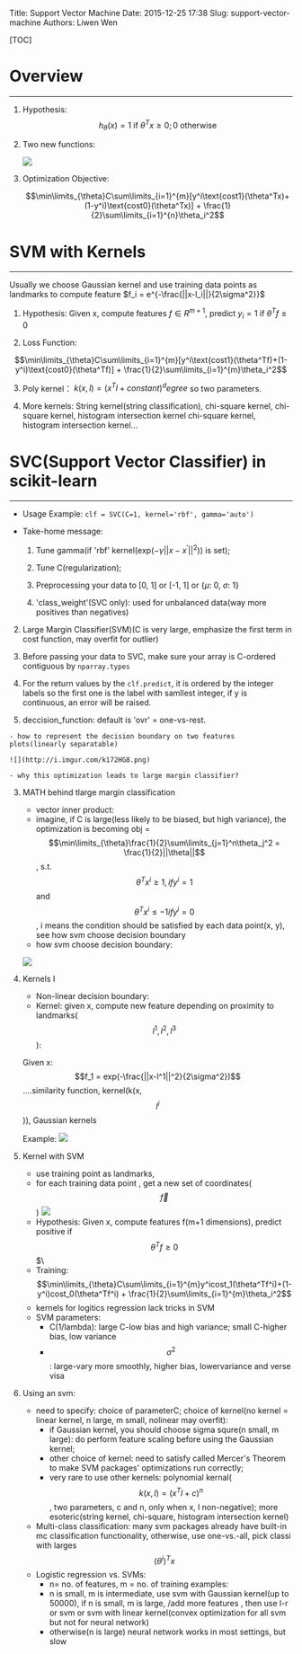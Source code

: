 Title: Support Vector Machine
Date: 2015-12-25 17:38
Slug: support-vector-machine
Authors: Liwen Wen

[TOC]

# Overview
- - -

1. Hypothesis: 
    $$h_\theta(x) = 1 \text{ if } \theta^Tx\geq 0; 0 \text{ otherwise}$$

2. Two new functions:
   
   ![](http://i.imgur.com/zT5H5pv.png)

1. Optimization Objective:

    $$\min\limits_{\theta}C\sum\limits_{i=1}^{m}[y^i\text{cost1}(\theta^Tx)+(1-y^i)\text{cost0}(\theta^Tx)] + \frac{1}{2}\sum\limits_{i=1}^{n}\theta_i^2$$

# SVM with Kernels
- - -

Usually we choose Gaussian kernel and use training data points as landmarks to compute feature $f_i = e^{-\frac{||x-l_i||}{2\sigma^2}}$
1. Hypothesis: Given x, compute features $f \in R^{m+1}$, predict $y_i=1$ if $\theta^Tf \geq0$

2. Loss Function: 

  $$\min\limits_{\theta}C\sum\limits_{i=1}^{m}[y^i\text{cost1}(\theta^Tf)+(1-y^i)\text{cost0}(\theta^Tf)] + \frac{1}{2}\sum\limits_{i=1}^{m}\theta_i^2$$

3. Poly kernel： $k(x, l) = (x^Tl+constant)^degree$ so two parameters.

4. More kernels: String kernel(string classification), chi-square kernel, chi-square kernel, histogram intersection kernel chi-square kernel, histogram intersection kernel...

# SVC(Support Vector Classifier) in scikit-learn
- - -

* Usage Example: `clf = SVC(C=1, kernel='rbf', gamma='auto')`

* Take-home message:

  1. Tune gamma(if 'rbf' kernel($\text{exp}(-\gamma||x-x^{\prime}||^2)$) is set);

  2. Tune C(regularization);

  3. Preprocessing your data to [0, 1] or [-1, 1] or {$\mu$: 0, $\sigma$: 1} 

  4. 'class_weight'(SVC only): used for unbalanced data(way more positives than negatives)
2. Large Margin Classifier(SVM)(C is very large, emphasize the first term in cost function, may overfit for outlier)

  5. Before passing your data to SVC, make sure your array is C-ordered contiguous by `nparray.types`

  6. For the return values by the `clf.predict`, it is ordered by the integer labels so the first one is the label with samllest integer, if y is continuous, an error will be raised.

  7. deccision_function: default is 'ovr' = one-vs-rest.

    - how to represent the decision boundary on two features plots(linearly separatable)

    ![](http://i.imgur.com/k172HG8.png)

    - why this optimization leads to large margin classifier?
3. MATH behind tlarge margin classification
    - vector inner product:
    - imagine, if C is large(less likely to be biased, but high variance), the optimization is becoming obj = $$\min\limits_{\theta}\frac{1}{2}\sum\limits_{j=1}^n\theta_j^2 = \frac{1}{2}||\theta||$$, s.t. $$\theta^Tx^i\geq1, if y^i=1$$ and $$\theta^Tx^i\leq-1 if y^i = 0$$, i means the condition should be satisfied by each data point(x, y), see how svm choose decision boundary
    - how svm choose decision boundary:

    ![](http://i.imgur.com/eskggHA.png)
    
4. Kernels I
   - Non-linear decision boundary:
   - Kernel: given x, compute new feature depending on proximity to landmarks($$l^1, l^2, l^3$$):
   
   Given x: $$f_1 = exp(-\frac{||x-l^1||^2}{2\sigma^2})$$....similarity function, kernel(k(x, $$l^i$$)), Gaussian kernels
   
   Example: ![](http://i.imgur.com/R4m0zTX.png)
   
5. Kernel with SVM
   - use training point as landmarks,
   - for each training data point , get a new set of coordinates($$\vec{f}$$)
   ![](http://i.imgur.com/36gqgFW.png)
   - Hypothesis: Given x, compute features f(m+1 dimensions), predict positive if $$\theta^Tf\geq0$$$\
   - Training: $$\min\limits_{\theta}C\sum\limits_{i=1}^{m}y^icost_1(\theta^Tf^i)+(1-y^i)cost_0(\theta^Tf^i) + \frac{1}{2}\sum\limits_{i=1}^{m}\theta_i^2$$
   - kernels for logitics regression lack tricks in SVM
   - SVM parameters:
       - C(1/lambda): large C-low bias and high variance; small C-higher bias, low variance
       - $$\sigma^2$$: large-vary more smoothly, higher bias, lowervariance and verse visa
6. Using an svm:
   - need to specify: choice of parameterC; choice of kernel(no kernel = linear kernel, n large, m small, nolinear may overfit):
       - if Gaussian kernel, you should choose sigma squre(n small, m large): do perform feature scaling before using the Gaussian kernel;
       - other choice of kernel: need to satisfy called Mercer's Theorem to make SVM packages' optimizations run correctly;
       - very rare to use other kernels: polynomial kernal($$k(x, l) = (x^Tl+c)^n$$, two parameters, c and n, only when x, l non-negative); more esoteric(string kernel, chi-square, histogram intersection kernel)
   - Multi-class classification: many svm packages already have built-in mc classification functionality, otherwise, use one-vs.-all, pick classi with larges $$(\theta^i)^Tx$$
   - Logistic regression vs. SVMs:
       - n= no. of features, m = no. of training examples:
       - n is small, m is intermediate, use svm with Gaussian kernel(up to 50000), if n is small, m is large, /add more features , then use l-r or svm or svm with linear kernel(convex optimization for all svm but not for neural network)
       - otherwise(n is large) neural network works in most settings, but slow
